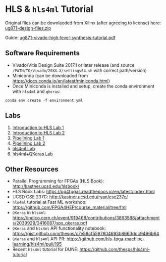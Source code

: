 # HLS & `hls4ml` Tutorial

Original files can be downlaoded from Xilinx (after agreeing to license) here: [ug871-design-files.zip](https://www.xilinx.com/cgi-bin/docs/ctdoc?cid=026f56e2-0a0f-4986-aeb7-e92917398939;d=ug871-design-files.zip)

Guide: [ug871-vivado-high-level-synthesis-tutorial.pdf](ug871-vivado-high-level-synthesis-tutorial.pdf)

## Software Requirements
- Vivado/Vitis Design Suite 2017.1 or later release (and source `/PATH/TO/Vivado/20XX.X/settings64.sh` with correct path/version)
- Miniconda (can be downloaded from https://docs.conda.io/en/latest/miniconda.html)
- Once Miniconda is installed and setup, create the conda environment with `hls4ml` and `qkeras`:
```
conda env create -f environment.yml
```

## Labs

1. [Introduction to HLS Lab 1](Introduction/lab1/README.md)
1. [Introduction to HLS Lab 2](Introduction/lab2/README.md)
1. [Pipelining Lab 1](Design_Optimization/lab1/README.md)
1. [Pipelining Lab 2](Design_Optimization/lab2/README.md)
1. [hls4ml Lab](hls4ml/lab1/README.md)
1. [hls4ml+QKeras Lab](hls4ml/lab2/README.md)

## Other Resources 
- Parallel Programming for FPGAs (HLS Book): http://kastner.ucsd.edu/hlsbook/
- HLS Book Labs: https://pp4fpgas.readthedocs.io/en/latest/index.html
- UCSD CSE 237C: http://kastner.ucsd.edu/ryan/cse237c/
- `hls4ml` tutorial at Fast ML workshop: https://github.com/FPGA4HEP/course_material/tree/fml
- `QKeras` in `hls4ml`: https://indico.cern.ch/event/919468/contributions/3863588/attachments/2039929/3416087/sps_qkeras.pdf
- `QKeras` and `hls4ml` API functionality notebook: https://gist.github.com/thesps/c7e59cf5597804693b8663ddc9496b64
- `QKeras` and `hls4ml` API PR: https://github.com/hls-fpga-machine-learning/hls4ml/pull/195
- Recent `hls4ml` tutorial for DUNE: https://github.com/thesps/hls4ml-tutorial
